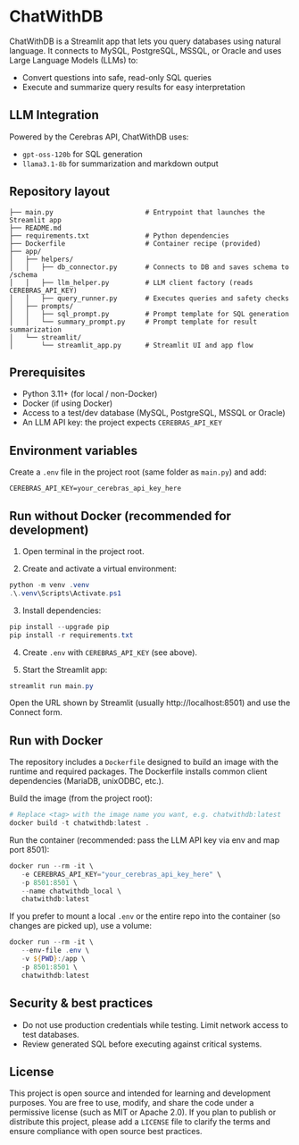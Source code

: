 # ChatWithDB

ChatWithDB is a Streamlit app that lets you query databases using natural language. It connects to MySQL, PostgreSQL, MSSQL, or Oracle and uses Large Language Models (LLMs) to:

- Convert questions into safe, read-only SQL queries
- Execute and summarize query results for easy interpretation

## LLM Integration
Powered by the Cerebras API, ChatWithDB uses:

- `gpt-oss-120b` for SQL generation
- `llama3.1-8b` for summarization and markdown output

## Repository layout

```
├── main.py                       # Entrypoint that launches the Streamlit app
├── README.md
├── requirements.txt              # Python dependencies
├── Dockerfile                    # Container recipe (provided)
├── app/
│   ├── helpers/
│   │   ├── db_connector.py       # Connects to DB and saves schema to /schema
│   │   ├── llm_helper.py         # LLM client factory (reads CEREBRAS_API_KEY)
│   │   ├── query_runner.py       # Executes queries and safety checks
│   ├── prompts/
│   │   ├── sql_prompt.py         # Prompt template for SQL generation
│   │   └── summary_prompt.py     # Prompt template for result summarization
│   └── streamlit/
│       └── streamlit_app.py      # Streamlit UI and app flow
```

## Prerequisites

- Python 3.11+ (for local / non-Docker)
- Docker (if using Docker)
- Access to a test/dev database (MySQL, PostgreSQL, MSSQL or Oracle)
- An LLM API key: the project expects `CEREBRAS_API_KEY`

## Environment variables

Create a `.env` file in the project root (same folder as `main.py`) and add:

```
CEREBRAS_API_KEY=your_cerebras_api_key_here
```

## Run without Docker (recommended for development)

1. Open terminal in the project root.

2. Create and activate a virtual environment:

```powershell
python -m venv .venv
.\.venv\Scripts\Activate.ps1
```

3. Install dependencies:

```powershell
pip install --upgrade pip
pip install -r requirements.txt
```

4. Create `.env` with `CEREBRAS_API_KEY` (see above).

5. Start the Streamlit app:

```powershell
streamlit run main.py
```

Open the URL shown by Streamlit (usually http://localhost:8501) and use the Connect form.

## Run with Docker

The repository includes a `Dockerfile` designed to build an image with the runtime and required packages. The Dockerfile installs common client dependencies (MariaDB, unixODBC, etc.).

Build the image (from the project root):

```powershell
# Replace <tag> with the image name you want, e.g. chatwithdb:latest
docker build -t chatwithdb:latest .
```

Run the container (recommended: pass the LLM API key via env and map port 8501):

```powershell
docker run --rm -it \
   -e CEREBRAS_API_KEY="your_cerebras_api_key_here" \
   -p 8501:8501 \
   --name chatwithdb_local \
   chatwithdb:latest
```

If you prefer to mount a local `.env` or the entire repo into the container (so changes are picked up), use a volume:

```powershell
docker run --rm -it \
   --env-file .env \
   -v ${PWD}:/app \
   -p 8501:8501 \
   chatwithdb:latest
```

## Security & best practices

- Do not use production credentials while testing. Limit network access to test databases.
- Review generated SQL before executing against critical systems.

## License
This project is open source and intended for learning and development purposes. You are free to use, modify, and share the code under a permissive license (such as MIT or Apache 2.0). If you plan to publish or distribute this project, please add a `LICENSE` file to clarify the terms and ensure compliance with open source best practices.
